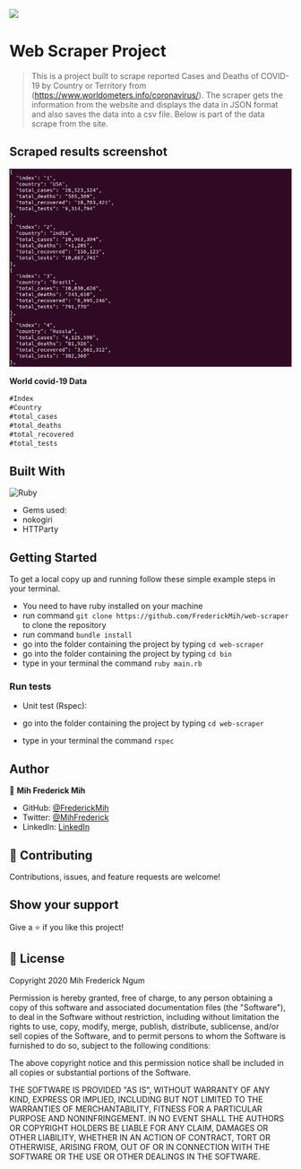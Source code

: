 ![](https://img.shields.io/badge/Microverse-blueviolet)

# Web Scraper Project

> This is a project built to scrape reported Cases and Deaths of COVID-19 by Country or Territory from (https://www.worldometers.info/coronavirus/).
> The scraper gets the information from the website and displays the data in JSON format and also saves the data into a csv file. Below is part of the data scrape from the site.

## Scraped results screenshot

![screenshot](./assets/scraped_result.png)

**World covid-19 Data**

```
#Index
#Country
#total_cases
#total_deaths
#total_recovered
#total_tests

```
## Built With

![Ruby](https://img.shields.io/badge/ruby-%23CC342D.svg?&style=for-the-badge&logo=ruby&logoColor=white)

- Gems used: 
- nokogiri
- HTTParty

## Getting Started

To get a local copy up and running follow these simple example steps in your terminal.

- You need to have ruby installed on your machine
- run command `git clone https://github.com/FrederickMih/web-scraper` to clone the repository
- run command `bundle install`
- go into the folder containing the project by typing `cd web-scraper`
- go into the folder containing the project by typing `cd bin`
- type in your terminal the command `ruby main.rb`

### Run tests

- Unit test (Rspec):

- go into the folder containing the project by typing `cd web-scraper`
- type in your terminal the command `rspec`

## Author

👤 **Mih Frederick Mih**

- GitHub: [@FrederickMih](https://github.com/FrederickMih)
- Twitter: [@MihFrederick](https://twitter.com/MihFrederick)
- LinkedIn: [LinkedIn](https://www.linkedin.com/in/fred-mih-495bb31a2/)

## 🤝 Contributing

Contributions, issues, and feature requests are welcome!

## Show your support

Give a ⭐️ if you like this project!

## 📝 License

Copyright 2020 Mih Frederick Ngum

Permission is hereby granted, free of charge, to any person obtaining a copy of this software and associated documentation files (the "Software"), to deal in the Software without restriction, including without limitation the rights to use, copy, modify, merge, publish, distribute, sublicense, and/or sell copies of the Software, and to permit persons to whom the Software is furnished to do so, subject to the following conditions:

The above copyright notice and this permission notice shall be included in all copies or substantial portions of the Software.

THE SOFTWARE IS PROVIDED "AS IS", WITHOUT WARRANTY OF ANY KIND, EXPRESS OR IMPLIED, INCLUDING BUT NOT LIMITED TO THE WARRANTIES OF MERCHANTABILITY, FITNESS FOR A PARTICULAR PURPOSE AND NONINFRINGEMENT. IN NO EVENT SHALL THE AUTHORS OR COPYRIGHT HOLDERS BE LIABLE FOR ANY CLAIM, DAMAGES OR OTHER LIABILITY, WHETHER IN AN ACTION OF CONTRACT, TORT OR OTHERWISE, ARISING FROM, OUT OF OR IN CONNECTION WITH THE SOFTWARE OR THE USE OR OTHER DEALINGS IN THE SOFTWARE.